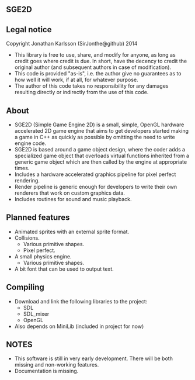 SGE2D
-----

Legal notice
------------
Copyright Jonathan Karlsson (SirJonthe@github) 2014

* This library is free to use, share, and modify for anyone, as long
  as credit goes where credit is due. In short, have the decency to
  credit the original author (and subsequent authors in case of modification).
* This code is provided "as-is", i.e. the author give no guarantees as to how
  well it will work, if at all, for whatever purpose.
* The author of this code takes no responsibility for any damages
  resulting directly or indirectly from the use of this code.

About
-----
* SGE2D (Simple Game Engine 2D) is a small, simple, OpenGL hardware accelerated
  2D game engine that aims to get developers started making a game in C++ as quickly
  as possible by omitting the need to write engine code.
* SGE2D is based around a game object design, where the coder adds a specialized game
  object that overloads virtual functions inherited from a generic game object which
  are then called by the engine at appropriate times.
* Includes a hardware accelerated graphics pipeline for pixel perfect rendering.
* Render pipeline is generic enough for developers to write their own renderers that
  work on custom graphics data.
* Includes routines for sound and music playback.

Planned features
----------------
* Animated sprites with an external sprite format.
* Collisions.
  - Various primitive shapes.
  - Pixel perfect.
* A small physics engine.
  - Various primitive shapes.
* A bit font that can be used to output text.

Compiling
---------
* Download and link the following libraries to the project:
  - SDL
  - SDL_mixer
  - OpenGL
* Also depends on MiniLib (included in project for now)

NOTES
-----
* This software is still in very early development. There will be both missing and non-working
  features.
* Documentation is missing.


